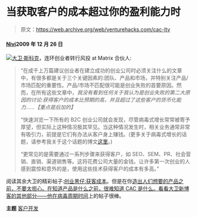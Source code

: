 # 当获取客户的成本超过你的盈利能力时

> 原文：<https://web.archive.org/web/venturehacks.com/cac-ltv>

#### [Nivi](/web/20220928212613/https://venturehacks.com/about)2009 年 12 月 26 日

[![](img/9405ca286323e745a82d33a6d8ec9e46.png)](https://web.archive.org/web/20220928212613/http://www.forentrepreneurs.com/startup-killer)[大卫·斯科克](https://web.archive.org/web/20220928212613/http://www.forentrepreneurs.com/startup-killer/)，连环创业者转行风投 at Matrix 合伙人:

> “在成千上万篇建议创业者在建立成功的创业公司时必须关注什么的文章中，有很多都是关于三个关键因素的:团队、产品和市场，并特别关注产品/市场匹配的重要性。产品/市场不匹配很可能是创业失败的首要原因。然而，在所有这些文章中，*我没有看到任何关于我认为是创业失败的第二大原因的讨论:获得客户的成本比预期的高，并且超过了这些客户的货币化能力……【重点是后加的】* 
> 
> “快速浏览一下所有的 B2C 创业公司就会发现，尽管病毒式增长常常被寄予厚望，但实际上这种情况极其罕见。当这种情况发生时，相关业务通常非常有吸引力，前提是它们有办法从客户身上赚钱。(更多关于病毒式增长的话题，请参考我关于这个话题的博文[这里](https://web.archive.org/web/20220928212613/http://www.forentrepreneurs.com/lessons-learnt-viral-marketing/)。)
> 
> “更常见的是需要通过一系列步骤来获得客户，如 SEO、SEM、PR、社会营销、直销、渠道销售等。这将花费公司大量的金钱。让许多第一次创业的人感到震惊和意外的是，使用这些技术获得客户的成本有多高。”

阅读其余大卫的精彩帖子:[创业黑仔:获客成本](https://web.archive.org/web/20220928212613/http://www.forentrepreneurs.com/startup-killer/)。但是在你[造出人们想要的产品之前，不要太担心。在知道产品是什么之前，很难知道 CAC 是什么。看看大卫新博客的其他部分——他在](https://web.archive.org/web/20220928212613/http://venturehacks.com/articles/sean-ellis-interview)[病毒周期时间](https://web.archive.org/web/20220928212613/http://www.forentrepreneurs.com/lessons-learnt-viral-marketing/)上的帖子很棒。

**主题** [客户开发](https://web.archive.org/web/20220928212613/https://venturehacks.com/topics/customer-development)